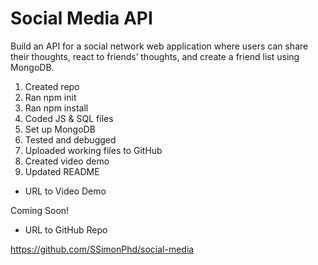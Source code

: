 # Social Media API

Build an API for a social network web application where users can share their thoughts, react to friends’ thoughts, and create a friend list using MongoDB.

1. Created repo
1. Ran npm init
1. Ran npm install 
1. Coded JS & SQL files
1. Set up MongoDB
1. Tested and debugged
1. Uploaded working files to GitHub
1. Created video demo
1. Updated README

- URL to Video Demo

Coming Soon!

- URL to GitHub Repo

https://github.com/SSimonPhd/social-media